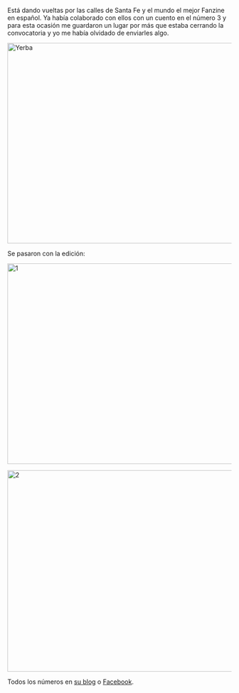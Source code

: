 <html><body><p>Está dando vueltas por las calles de Santa Fe y el mundo el mejor Fanzine en español. Ya había colaborado con ellos con un cuento en el número 3 y para esta ocasión me guardaron un lugar por más que estaba cerrando la convocatoria y yo me había olvidado de enviarles algo.



<a href="/wp-content/uploads/2013/11/1.jpg"><img src="/wp-content/uploads/2013/11/1-1024x723.jpg" alt="Yerba" width="640" height="451" class="aligncenter size-large wp-image-4557"></a>



Se pasaron con la edición:



<a href="/wp-content/uploads/2013/11/3.jpg"><img src="/wp-content/uploads/2013/11/3-1024x723.jpg" alt="1" width="640" height="451" class="aligncenter size-large wp-image-4558"></a>



<a href="/wp-content/uploads/2013/11/4.jpg"><img src="/wp-content/uploads/2013/11/4-1024x726.jpg" alt="2" width="640" height="453" class="aligncenter size-large wp-image-4559"></a>



Todos los números en <a href="http://yerbafanzine.blogspot.com.ar/" target="_blank">su blog</a> o <a href="https://www.facebook.com/yerba.fanzine" target="_blank">Facebook</a>.</p></body></html>